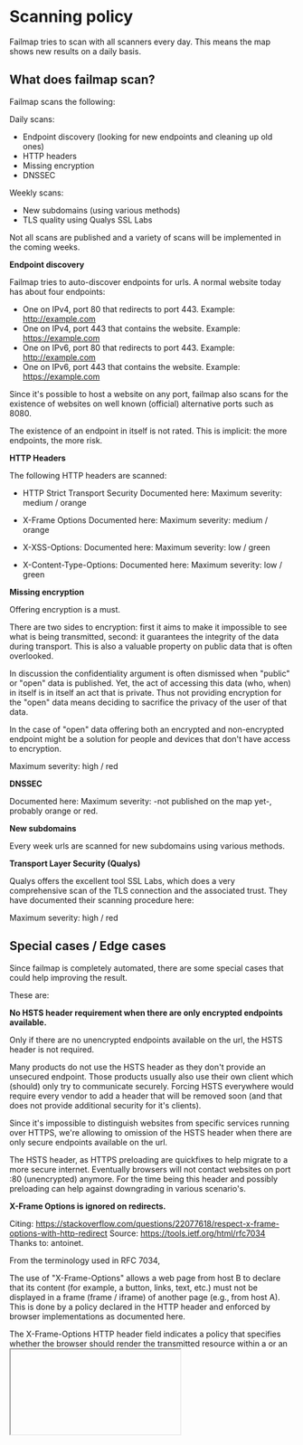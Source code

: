 # Scanning policy

Failmap tries to scan with all scanners every day. This means the map shows new results on a daily basis.


## What does failmap scan?

Failmap scans the following:

Daily scans:

- Endpoint discovery (looking for new endpoints and cleaning up old ones)
- HTTP headers
- Missing encryption
- DNSSEC

Weekly scans:

- New subdomains (using various methods)
- TLS quality using Qualys SSL Labs


Not all scans are published and a variety of scans will be implemented in the coming weeks.


**Endpoint discovery**

Failmap tries to auto-discover endpoints for urls. A normal website today has about four endpoints:

- One on IPv4, port 80 that redirects to port 443. Example: http://example.com
- One on IPv4, port 443 that contains the website. Example: https://example.com
- One on IPv6, port 80 that redirects to port 443. Example: http://example.com
- One on IPv6, port 443 that contains the website. Example: https://example.com

Since it's possible to host a website on any port, failmap also scans for the existence of websites on well known
(official) alternative ports such as 8080.

The existence of an endpoint in itself is not rated. This is implicit: the more endpoints, the more risk.

**HTTP Headers**

The following HTTP headers are scanned:

- HTTP Strict Transport Security
Documented here:
Maximum severity: medium / orange

- X-Frame Options
Documented here:
Maximum severity: medium / orange

- X-XSS-Options:
Documented here:
Maximum severity: low / green

- X-Content-Type-Options:
Documented here:
Maximum severity: low / green

**Missing encryption**

Offering encryption is a must.

There are two sides to encryption: first it aims to make it impossible
to see what is being transmitted, second: it guarantees the integrity of the data during transport. This is also a
valuable property on public data that is often overlooked.

In discussion the confidentiality argument is often dismissed when "public" or "open" data is published. Yet, the act
of accessing this data (who, when) in itself is in itself an act that is private. Thus not providing encryption for
the "open" data means deciding to sacrifice the privacy of the user of that data.

In the case of "open" data offering both an encrypted and non-encrypted endpoint might be a solution for people and
devices that don't have access to encryption.

Maximum severity: high / red

**DNSSEC**

Documented here:
Maximum severity: -not published on the map yet-, probably orange or red.


**New subdomains**

Every week urls are scanned for new subdomains using various methods.

**Transport Layer Security (Qualys)**

Qualys offers the excellent tool SSL Labs, which does a very comprehensive scan of the TLS connection and the associated
trust. They have documented their scanning procedure here:

Maximum severity: high / red


## Special cases / Edge cases

Since failmap is completely automated, there are some special cases that could help improving the result.

These are:

**No HSTS header requirement when there are only encrypted endpoints available.**

Only if there are no unencrypted endpoints available on the url, the HSTS header is not required.

Many products do not use the HSTS header as they don't provide an unsecured endpoint. Those products usually also
use their own client which (should) only try to communicate securely. Forcing HSTS everywhere would require every
vendor to add a header that will be removed soon (and that does not provide additional security for it's clients).

Since it's impossible to distinguish websites from specific services running over HTTPS, we're allowing to omission
of the HSTS header when there are only secure endpoints available on the url.

The HSTS header, as HTTPS preloading are quickfixes to help migrate to a more secure internet. Eventually browsers
will not contact websites on port :80 (unencrypted) anymore. For the time being this header and possibly preloading
can help against downgrading in various scenario's.


**X-Frame Options is ignored on redirects.**

Citing: https://stackoverflow.com/questions/22077618/respect-x-frame-options-with-http-redirect
Source: https://tools.ietf.org/html/rfc7034
Thanks to: antoinet.

From the terminology used in RFC 7034,

The use of "X-Frame-Options" allows a web page from host B to declare that its content (for example, a
button, links, text, etc.) must not be displayed in a frame (frame / iframe) of another page (e.g.,
from host A). This is done by a policy declared in the HTTP header and enforced by browser implementations
as documented here.

The X-Frame-Options HTTP header field indicates a policy that specifies whether the browser should render
the transmitted resource within a <frame> or an <iframe>. Servers can declare this policy in the header of
their HTTP responses to prevent clickjacking attacks, which ensures that their content is not embedded
into other pages or frames.


Similarly, since a redirect is a flag not to render the content, the content can't be manipulated.
This also means no X-XSS-Protection or X-Content-Type-Options are needed. So just follow all redirects.


**Wildcard domains cause certificate mismatches**

It's impossible to automatically see what domains are / aren't used on wildcard DNS records. We often get requests
to delete results because "the url has been deleted". Those requests are processed slowly and might affect the score
presented for your organization for a while. We hear the major reason to use wildcards is to make it easier adding
new services.

Using a wildcard can have [unexpected side effects](https://security.stackexchange.com/questions/106728/is-lack-of-wildcard-dns-entry-a-security-vulnerability)
but more importantly, it makes it harder to know/manage what outward facing IT your organization is managing: this
might result in services running longer than expected.

We don't recommend solving wildcard subdomains with wildcard certificates for [security reasons](https://www.whatissslcertificate.com/what-are-the-pros-and-cons-of-the-wildcard-ssl-certificate/),
while technically you can.

We recommend the automation in managing domains, certificates and IT in general.


## Decency
Failmap scans a lot of domains, subdomains and ulitmately endpoints. It tries to do so with minimum contact, as to
never interfere with operations.

Failmap does not publish issues that can lead to additional risk for either organizations
as for users of those websites. Any more severe issues are handled on a case by case base using responsible disclosure.


## Extra scans
Admins of failmap may choose to run any scan at any moment. For example when handling tickets or on request by the
organization (a re-scan). This doesn't happen too often.
